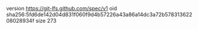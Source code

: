 version https://git-lfs.github.com/spec/v1
oid sha256:5fd6de142d04d831f060f9d4b57226a43a86a14dc3a72b57831362208028934f
size 273
